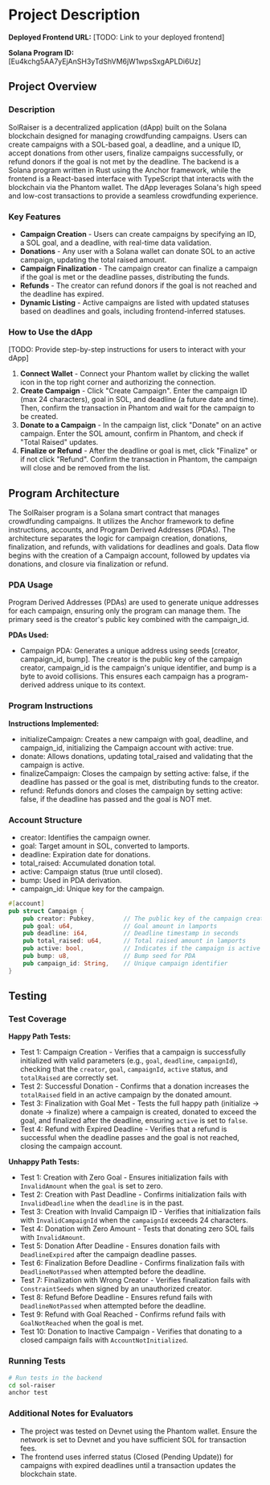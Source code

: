 # Project Description

**Deployed Frontend URL:** [TODO: Link to your deployed frontend]

**Solana Program ID:** [Eu4kchg5AA7yEjAnSH3yTdShVM6jW1wpsSxgAPLDi6Uz]

## Project Overview

### Description
SolRaiser is a decentralized application (dApp) built on the Solana blockchain designed for managing crowdfunding campaigns. Users can create campaigns with a SOL-based goal, a deadline, and a unique ID, accept donations from other users, finalize campaigns successfully, or refund donors if the goal is not met by the deadline. The backend is a Solana program written in Rust using the Anchor framework, while the frontend is a React-based interface with TypeScript that interacts with the blockchain via the Phantom wallet. The dApp leverages Solana's high speed and low-cost transactions to provide a seamless crowdfunding experience.

### Key Features
- **Campaign Creation** - Users can create campaigns by specifying an ID, a SOL goal, and a deadline, with real-time data validation.
- **Donations** - Any user with a Solana wallet can donate SOL to an active campaign, updating the total raised amount.
- **Campaign Finalization** - The campaign creator can finalize a campaign if the goal is met or the deadline passes, distributing the funds.
- **Refunds** - The creator can refund donors if the goal is not reached and the deadline has expired.
- **Dynamic Listing** - Active campaigns are listed with updated statuses based on deadlines and goals, including frontend-inferred statuses.
  
### How to Use the dApp
[TODO: Provide step-by-step instructions for users to interact with your dApp]

1. **Connect Wallet** - Connect your Phantom wallet by clicking the wallet icon in the top right corner and authorizing the connection.
2. **Create Campaign** - Click "Create Campaign". Enter the campaign ID (max 24 characters), goal in SOL, and deadline (a future date and time). Then, confirm the transaction in Phantom and wait for the campaign to be created.
3. **Donate to a Campaign** - In the campaign list, click "Donate" on an active campaign. Enter the SOL amount, confirm in Phantom, and check if "Total Raised" updates.
4. **Finalize or Refund** - After the deadline or goal is met, click "Finalize" or if not click "Refund". Confirm the transaction in Phantom, the campaign will close and be removed from the list.

## Program Architecture
The SolRaiser program is a Solana smart contract that manages crowdfunding campaigns. It utilizes the Anchor framework to define instructions, accounts, and Program Derived Addresses (PDAs). The architecture separates the logic for campaign creation, donations, finalization, and refunds, with validations for deadlines and goals. Data flow begins with the creation of a Campaign account, followed by updates via donations, and closure via finalization or refund.

### PDA Usage
Program Derived Addresses (PDAs) are used to generate unique addresses for each campaign, ensuring only the program can manage them. The primary seed is the creator's public key combined with the campaign_id.

**PDAs Used:**
- Campaign PDA: Generates a unique address using seeds [creator, campaign_id, bump]. The creator is the public key of the campaign creator, campaign_id is the campaign's unique identifier, and bump is a byte to avoid collisions. This ensures each campaign has a program-derived address unique to its context.

### Program Instructions


**Instructions Implemented:**
- initializeCampaign: Creates a new campaign with goal, deadline, and campaign_id, initializing the Campaign account with active: true.
- donate: Allows donations, updating total_raised and validating that the campaign is active.
- finalizeCampaign: Closes the campaign by setting active: false, if the deadline has passed or the goal is met, distributing funds to the creator.
- refund: Refunds donors and closes the campaign by setting active: false, if the deadline has passed and the goal is NOT met.

### Account Structure

- creator: Identifies the campaign owner.
- goal: Target amount in SOL, converted to lamports.
- deadline: Expiration date for donations.
- total_raised: Accumulated donation total.
- active: Campaign status (true until closed).
- bump: Used in PDA derivation.
- campaign_id: Unique key for the campaign.

```rust
#[account]
pub struct Campaign {
    pub creator: Pubkey,        // The public key of the campaign creator
    pub goal: u64,              // Goal amount in lamports
    pub deadline: i64,          // Deadline timestamp in seconds
    pub total_raised: u64,      // Total raised amount in lamports
    pub active: bool,           // Indicates if the campaign is active
    pub bump: u8,               // Bump seed for PDA
    pub campaign_id: String,    // Unique campaign identifier
}
```

## Testing

### Test Coverage


**Happy Path Tests:**
- Test 1: Campaign Creation - Verifies that a campaign is successfully initialized with valid parameters (e.g., `goal`, `deadline`, `campaignId`), checking that the `creator`, `goal`, `campaignId`, `active` status, and `totalRaised` are correctly set.
- Test 2: Successful Donation - Confirms that a donation increases the `totalRaised` field in an active campaign by the donated amount.
- Test 3: Finalization with Goal Met - Tests the full happy path (initialize → donate → finalize) where a campaign is created, donated to exceed the goal, and finalized after the deadline, ensuring `active` is set to `false`.
- Test 4: Refund with Expired Deadline - Verifies that a refund is successful when the deadline passes and the goal is not reached, closing the campaign account.

**Unhappy Path Tests:**
- Test 1: Creation with Zero Goal - Ensures initialization fails with `InvalidAmount` when the `goal` is set to zero.
- Test 2: Creation with Past Deadline - Confirms initialization fails with `InvalidDeadline` when the `deadline` is in the past.
- Test 3: Creation with Invalid Campaign ID - Verifies that initialization fails with `InvalidCampaignId` when the `campaignId` exceeds 24 characters.
- Test 4: Donation with Zero Amount - Tests that donating zero SOL fails with `InvalidAmount`.
- Test 5: Donation After Deadline - Ensures donation fails with `DeadlineExpired` after the campaign deadline passes.
- Test 6: Finalization Before Deadline - Confirms finalization fails with `DeadlineNotPassed` when attempted before the deadline.
- Test 7: Finalization with Wrong Creator - Verifies finalization fails with `ConstraintSeeds` when signed by an unauthorized creator.
- Test 8: Refund Before Deadline - Ensures refund fails with `DeadlineNotPassed` when attempted before the deadline.
- Test 9: Refund with Goal Reached - Confirms refund fails with `GoalNotReached` when the goal is met.
- Test 10: Donation to Inactive Campaign - Verifies that donating to a closed campaign fails with `AccountNotInitialized`.

### Running Tests
```bash
# Run tests in the backend
cd sol-raiser
anchor test
```

### Additional Notes for Evaluators

- The project was tested on Devnet using the Phantom wallet. Ensure the network is set to Devnet and you have sufficient SOL for transaction fees.
- The frontend uses inferred status (Closed (Pending Update)) for campaigns with expired deadlines until a transaction updates the blockchain state.
